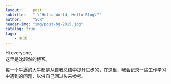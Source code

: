 ```yaml
---
layout:     post
subtitle:   " \"Hello World, Hello Blog\""
author:     "SCR"
header-img: "img/post-bg-2015.jpg"
catalog: true
tags:
    - 生活
---
```


Hi everyone,<br>
这里是沈超然的博客。
 
每一个牛逼的大牛都是从自我总结中提升进步的，在这里，我会记录一些工作学习中遇到的问题，以供自己回过头来参考。